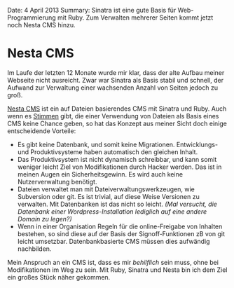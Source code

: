 Date: 4 April 2013
Summary: Sinatra ist eine gute Basis für Web-Programmierung mit Ruby. Zum Verwalten mehrerer Seiten kommt jetzt noch Nesta CMS hinzu.

# Nesta CMS

Im Laufe der letzten 12 Monate wurde mir klar, dass der alte Aufbau meiner Webseite nicht ausreicht. Zwar war Sinatra als Basis stabil und schnell, der Aufwand zur Verwaltung einer wachsenden Anzahl von Seiten jedoch zu groß.

[Nesta CMS](http://nestacms.com) ist ein auf Dateien basierendes CMS mit Sinatra und Ruby. Auch wenn es [Stimmen](https://twitter.com/VolkerGoebbels/status/298096168532049920) gibt, die einer Verwendung von Dateien als Basis eines CMS keine Chance geben, so hat das Konzept aus meiner Sicht doch einige entscheidende Vorteile:

* Es gibt keine Datenbank, und somit keine Migrationen. Entwicklungs- und Produktivsysteme haben automatisch den gleichen Inhalt.
* Das Produktivsystem ist nicht dynamisch schreibbar, und kann somit weniger leicht Ziel von Modifikationen durch Hacker werden. Das ist in meinen Augen ein Sicherheitsgewinn. Es wird auch keine Nutzerverwaltung benötigt.
* Dateien verwaltet man mit Dateiverwaltungswerkzeugen, wie Subversion oder git. Es ist trivial, auf diese Weise Versionen zu verwalten. Mit Datenbanken ist das nicht so leicht. *(Mal versucht, die Datenbank einer Wordpress-Installation lediglich auf eine andere Domain zu legen?)*
* Wenn in einer Organisation Regeln für die online-Freigabe von Inhalten bestehen, so sind diese auf der Basis der Signoff-Funktionen zB von git leicht umsetzbar. Datenbankbasierte CMS müssen dies aufwändig nachbilden.

Mein Anspruch an ein CMS ist, dass es mir *behilflich* sein muss, ohne bei Modifikationen im Weg zu sein. Mit Ruby, Sinatra und Nesta bin ich dem Ziel ein großes Stück näher gekommen.

